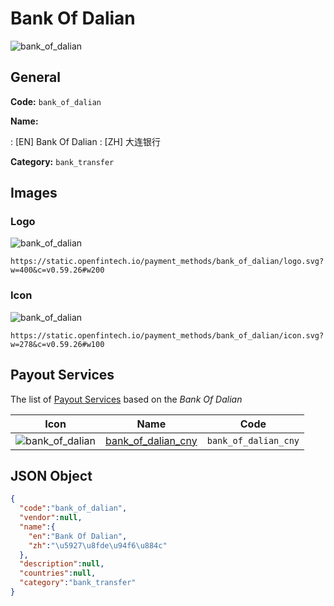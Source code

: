 
# Bank Of Dalian 
![bank_of_dalian](https://static.openfintech.io/payment_methods/bank_of_dalian/logo.svg?w=400&c=v0.59.26#w200)  

## General 
**Code:** `bank_of_dalian` 
 
**Name:** 
 
:	[EN] Bank Of Dalian 
:	[ZH] 大连银行 
 
**Category:** `bank_transfer` 
 

## Images 

### Logo 
![bank_of_dalian](https://static.openfintech.io/payment_methods/bank_of_dalian/logo.svg?w=400&c=v0.59.26#w200)  

```
https://static.openfintech.io/payment_methods/bank_of_dalian/logo.svg?w=400&c=v0.59.26#w200
```  

### Icon 
![bank_of_dalian](https://static.openfintech.io/payment_methods/bank_of_dalian/icon.svg?w=278&c=v0.59.26#w100)  

```
https://static.openfintech.io/payment_methods/bank_of_dalian/icon.svg?w=278&c=v0.59.26#w100
```  

## Payout Services 
 
The list of [Payout Services](/payout-services/) based on the _Bank Of Dalian_ 

|Icon|Name|Code| 
|:---:|:---:|:---:| 
|![bank_of_dalian](https://static.openfintech.io/payout_methods/bank_of_dalian/icon.svg?w=278&c=v0.59.26#w40) |[bank_of_dalian_cny](/payout-services/bank_of_dalian_cny/)|`bank_of_dalian_cny`| 
 

## JSON Object 

```json
{
  "code":"bank_of_dalian",
  "vendor":null,
  "name":{
    "en":"Bank Of Dalian",
    "zh":"\u5927\u8fde\u94f6\u884c"
  },
  "description":null,
  "countries":null,
  "category":"bank_transfer"
}
```  
